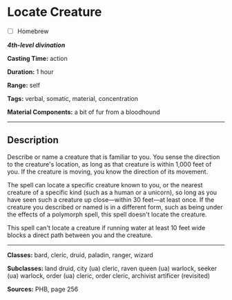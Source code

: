 # Locate Creature

- [ ] Homebrew

***4th-level divination***

**Casting Time:** action

**Duration:** 1 hour

**Range:** self

**Tags:** verbal, somatic, material, concentration

**Material Components:** a bit of fur from a bloodhound

---

## Description
Describe or name a creature that is familiar to you. You sense the direction to the creature's location, as long as that creature is within 1,000 feet of you. If the creature is moving, you know the direction of its movement.

The spell can locate a specific creature known to you, or the nearest creature of a specific kind (such as a human or a unicorn), so long as you have seen such a creature up close—within 30 feet—at least once. If the creature you described or named is in a different form, such as being under the effects of a polymorph spell, this spell doesn't locate the creature.

This spell can't locate a creature if running water at least 10 feet wide blocks a direct path between you and the creature.

---

**Classes:** bard, cleric, druid, paladin, ranger, wizard

**Subclasses:** land druid, city (ua) cleric, raven queen (ua) warlock, seeker (ua) warlock, order (ua) cleric, order cleric, archivist artificer (revisited)

**Sources:** PHB, page 256
